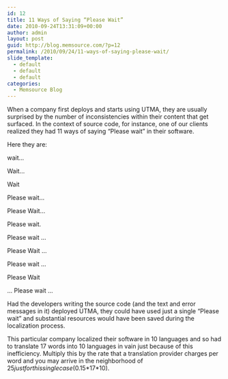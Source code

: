 ```yaml
---
id: 12
title: 11 Ways of Saying “Please Wait”
date: 2010-09-24T13:31:09+00:00
author: admin
layout: post
guid: http://blog.memsource.com/?p=12
permalink: /2010/09/24/11-ways-of-saying-please-wait/
slide_template:
  - default
  - default
  - default
categories:
  - Memsource Blog
---
```

When a company first deploys and starts using UTMA, they are usually surprised by the number of inconsistencies within their content that get surfaced. In the context of source code, for instance, one of our clients realized they had 11 ways of saying “Please wait” in their software.<!--more-->

Here they are:

wait…
  
Wait…
  
Wait
  
Please wait…
  
Please Wait…
  
Please wait.
  
Please wait …
  
Please Wait …
  
Please wait …
  
Please Wait
  
… Please wait …

Had the developers writing the source code (and the text and error messages in it) deployed UTMA, they could have used just a single “Please wait” and substantial resources would have been saved during the localization process.

This particular company localized their software in 10 languages and so had to translate 17 words into 10 languages in vain just because of this inefficiency. Multiply this by the rate that a translation provider charges per word and you may arrive in the neighborhood of $25  just for this single case ($0.15\*17\*10).